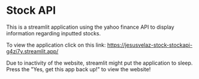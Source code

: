 # Stock API
This is a streamlit application using the yahoo finance API to display information regarding inputted stocks.

To view the application click on this link:
https://jesusvelaz-stock-stockapi-g4zi7y.streamlit.app/

Due to inactivity of the website, streamlit might put the application to sleep.
Press the "Yes, get this app back up!" to view the website!
